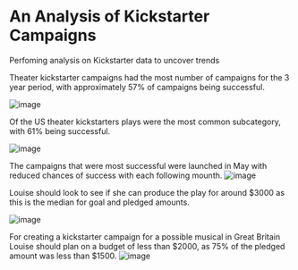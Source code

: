 # An Analysis of Kickstarter Campaigns
Perfoming analysis on Kickstarter data to uncover trends

Theater kickstarter campaigns had the most number of campaigns for the 3 year period, with approximately 57% of campaigns being successful.  

![image](https://user-images.githubusercontent.com/105896678/172008678-6f243311-1044-49b2-b86f-6f122560c1ba.png)

Of the US theater kickstarters plays were the most common subcategory, with 61% being successful.  

![image](https://user-images.githubusercontent.com/105896678/172008707-1ad6f6bc-68b9-4058-b2f3-875821545668.png)

The campaigns that were most successful were launched in May with reduced chances of success with each following mounth.
![image](https://user-images.githubusercontent.com/105896678/172008658-e7b00c83-12d7-4573-a228-06991d75fcf5.png)

Louise should look to see if she can produce the play for around $3000 as this is the median for goal and pledged amounts.

![image](https://user-images.githubusercontent.com/105896678/172013131-ed4690df-5da4-4178-9742-8debc59e7518.png)

For creating a kickstarter campaign for a possible musical in Great Britain Louise should plan on a budget of less than $2000, as 75% of the pledged amount was less than $1500.
![image](https://user-images.githubusercontent.com/105896678/172019024-6bb2ee27-2dd7-4e09-8fd6-8ec70068ac58.png)
